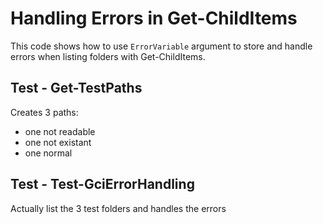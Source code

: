 # Handling Errors in Get-ChildItems

This code shows how to use ```ErrorVariable``` argument to store and handle errors when listing folders with Get-ChildItems.

## Test - Get-TestPaths

Creates 3 paths: 
- one not readable
- one not existant
- one normal

## Test - Test-GciErrorHandling

Actually list the 3 test folders and handles the errors